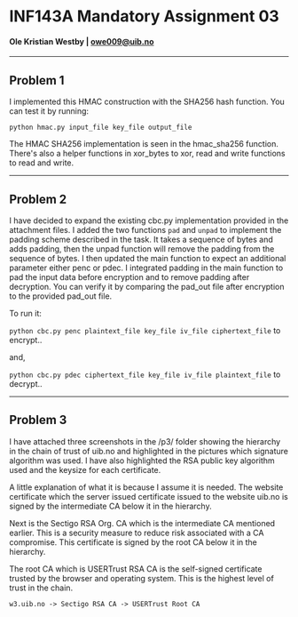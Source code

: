 # INF143A Mandatory Assignment 03
#### Ole Kristian Westby | owe009@uib.no
---
## Problem 1
I implemented this HMAC construction with the SHA256 hash function. You can test it by running:

`python hmac.py input_file key_file output_file`

The HMAC SHA256 implementation is seen in the hmac_sha256 function. There's also a helper functions in xor_bytes to xor, read and write functions to read and write.

---
## Problem 2

I have decided to expand the existing cbc.py implementation provided in the attachment files. I added the two functions `pad` and `unpad` to implement the padding scheme described in the task. It takes a sequence of bytes and adds padding, then the unpad function will remove the padding from the sequence of bytes. I then updated the main function to expect an additional parameter either penc or pdec. I integrated padding in the main function to pad the input data before encryption and to remove padding after decryption. You can verify it by comparing the pad_out file after encryption to the provided pad_out file.

To run it:

`python cbc.py penc plaintext_file key_file iv_file ciphertext_file` to encrypt..

and,

`python cbc.py pdec ciphertext_file key_file iv_file plaintext_file` to decrypt..

---
## Problem 3
I have attached three screenshots in the /p3/ folder showing the hierarchy in the chain of trust of uib.no and highlighted in the pictures which signature algorithm was used. I have also highlighted the RSA public key algorithm used and the keysize for each certificate.

A little explanation of what it is because I assume it is needed. The website certificate which the server issued certificate issued to the website uib.no is signed by the intermediate CA below it in the hierarchy. 

Next is the Sectigo RSA Org. CA which is the intermediate CA mentioned earlier. This is a security measure to reduce risk associated with a CA compromise. This certificate is signed by the root CA below it in the hierarchy. 

The root CA which is USERTrust RSA CA is the self-signed certificate trusted by the browser and operating system. This is the highest level of trust in the chain.

`w3.uib.no -> Sectigo RSA CA -> USERTrust Root CA`